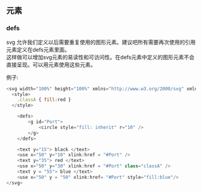 ## 元素

### defs

svg 允许我们定义以后需要重复使用的图形元素。建议吧所有需要再次使用的引用元素定义在defs元素里面。  
这样做可以增加svg元素的易读性和可访问性。在defs元素中定义的图形元素不会直接呈现。可以用<use>元素使用这些元素。

例子:

```js
<svg width="100%" height="100%" xmlns="http://www.w3.org/2000/svg" xmlns:xlink="http://www.w3.org/1999/xlink">
  <style>
    .classA { fill:red }
  </style>

	<defs>
		<g id="Port">
			<circle style="fill: inherit" r="10" />
		</g>
	</defs>

	<text y="15"> black </text>
	<use x="50" y="10" xlink:href = "#Port" />
	<text y="35"> red </text>
	<use x="50" y="30" xlink:href = "#Port" class="classA" />
	<text y = "55"> blue </text>
	<use x="50" y = "50" xlink:href= "#Port" style="fill:blue"/>
</svg>

```